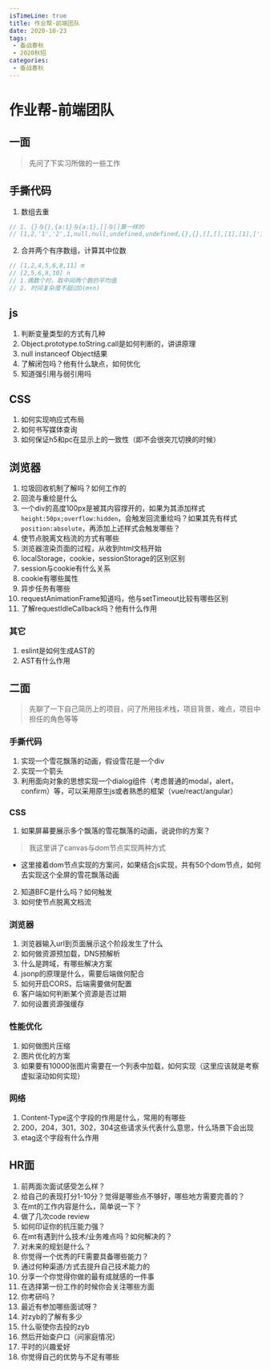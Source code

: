 ```yaml
---
isTimeLine: true
title: 作业帮-前端团队
date: 2020-10-23
tags:
 - 备战春秋
 - 2020秋招
categories:
 - 备战春秋
---
```

# 作业帮-前端团队

## 一面
>先问了下实习所做的一些工作

## 手撕代码
1. 数组去重
```js
// 1. {}与{},{a:1}与{a:1},[]与[]算一样的
// [1,2,'1','2',1,null,null,undefined,undefined,{},{},[],[],[1],[1],['1'],['1']]
```
2. 合并两个有序数组，计算其中位数
```js
// [1,2,4,5,6,8,11] m
// [2,5,6,8,10] n
// 1.偶数个时，取中间两个数的平均值
// 2. 时间复杂度不超过O(m+n)
```
## js
1. 判断变量类型的方式有几种
2. Object.prototype.toString.call是如何判断的，讲讲原理
3. null instanceof Object结果
4. 了解闭包吗？他有什么缺点，如何优化
5. 知道强引用与弱引用吗

## CSS
1. 如何实现响应式布局
2. 如何书写媒体查询
3. 如何保证h5和pc在显示上的一致性（即不会很突兀切换的时候）


## 浏览器
1. 垃圾回收机制了解吗？如何工作的
2. 回流与重绘是什么
3. 一个div的高度100px是被其内容撑开的，如果为其添加样式`height:50px;overflow:hidden`，会触发回流重绘吗？如果其先有样式`position:absolute`，再添加上述样式会触发哪些？
4. 使节点脱离文档流的方式有哪些
5. 浏览器渲染页面的过程，从收到html文档开始
6. localStorage，cookie，sessionStorage的区别区别
7. session与cookie有什么关系
8. cookie有哪些属性
9. 异步任务有哪些
10. requestAnimationFrame知道吗，他与setTimeout比较有哪些区别
11. 了解requestIdleCallback吗？他有什么作用

### 其它
1. eslint是如何生成AST的
2. AST有什么作用

## 二面
>先聊了一下自己简历上的项目，问了所用技术栈，项目背景，难点，项目中担任的角色等等

### 手撕代码
1. 实现一个雪花飘落的动画，假设雪花是一个div
2. 实现一个箭头
3. 利用面向对象的思想实现一个dialog组件（考虑普通的modal，alert，confirm）等，可以采用原生js或者熟悉的框架（vue/react/angular）

### CSS
1. 如果屏幕要展示多个飘落的雪花飘落的动画，说说你的方案？
>我这里讲了canvas与dom节点实现两种方式
   * 这里接着dom节点实现的方案问，如果结合js实现，共有50个dom节点，如何去实现这个全屏的雪花飘落动画
2. 知道BFC是什么吗？如何触发
3. 如何使节点脱离文档流

### 浏览器
1. 浏览器输入url到页面展示这个阶段发生了什么
2. 如何做资源预加载，DNS预解析
3. 什么是跨域，有哪些解决方案
4. jsonp的原理是什么，需要后端做何配合
5. 如何开启CORS，后端需要做何配置
6. 客户端如何判断某个资源是否过期
7. 如何设置资源强缓存

### 性能优化
1. 如何做图片压缩
2. 图片优化的方案
3. 如果要有10000张图片需要在一个列表中加载，如何实现（这里应该就是考察虚拟滚动如何实现）

### 网络
1. Content-Type这个字段的作用是什么，常用的有哪些
2. 200，204，301，302，304这些请求头代表什么意思，什么场景下会出现
3. etag这个字段有什么作用

## HR面
1. 前两面次面试感受怎么样？
2. 给自己的表现打分1-10分？觉得是哪些点不够好，哪些地方需要完善的？
3. 在mt的工作内容是什么，简单说一下？
4. 做了几次code review
5. 如何印证你的抗压能力强？
6. 在mt有遇到什么技术/业务难点吗？如何解决的？
7. 对未来的规划是什么？
8. 你觉得一个优秀的FE需要具备哪些能力？
9. 通过何种渠道/方式去提升自己技术能力的
10. 分享一个你觉得你做的最有成就感的一件事
11. 在选择第一份工作的时候你会关注哪些方面
12. 你考研吗？
13. 最近有参加哪些面试呀？
14. 对zyb的了解有多少
15. 什么驱使你去投的zyb
16. 然后开始查户口（问家庭情况）
17. 平时的兴趣爱好
18. 你觉得自己的优势与不足有哪些

<comment/>
<tongji/>